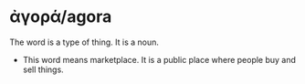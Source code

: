 # ἀγορά/agora 
The word is a type of thing. It is a noun. 

* This word means marketplace. It is a public place where people buy and sell things. 
